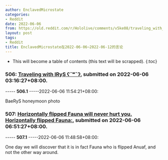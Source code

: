 ```yaml
---
author: EnclavedMicrostate
categories:
- Reddit
date: 2022-06-06
from: https://old.reddit.com/r/Hololive/comments/v5ke08/traveling_with_irys_ʕˉʷˉʔ/
layout: post
tags:
- Reddit
title: EnclavedMicrostate在2022-06-06~2022-06-12的言论
---
```


* This will become a table of contents (this text will be scrapped).
{:toc}

### 506: [Traveling with IRyS ʕˉʷˉʔ](https://old.reddit.com/r/Hololive/comments/v5ke08/traveling_with_irys_ʕˉʷˉʔ/), submitted on 2022-06-06 03:16:27+08:00.

----- __506.1__ -----2022-06-06 11:54:21+08:00:

BaeRyS honeymoon photo

### 507: [Horizontally flipped Fauna will never hurt you. Horizontally flipped Fauna:](https://old.reddit.com/r/Hololive/comments/v5opgy/horizontally_flipped_fauna_will_never_hurt_you/), submitted on 2022-06-06 06:51:27+08:00.

----- __507.1__ -----2022-06-06 11:48:58+08:00:

One day we will discover that it is in fact Fauna who is flipped Anuaf, and not the other way around.

